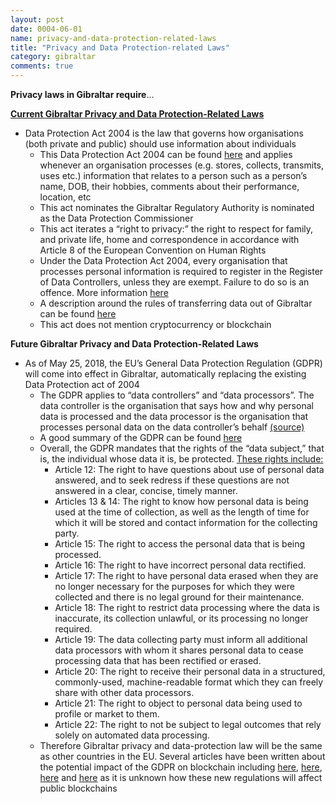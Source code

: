 ```yaml
---
layout: post
date: 0004-06-01
name: privacy-and-data-protection-related-laws
title: "Privacy and Data Protection-related Laws"
category: gibraltar
comments: true
---
```


**Privacy laws in Gibraltar require**...

**[Current Gibraltar Privacy and Data Protection-Related Laws](http://www.gra.gi/data-protection)**
* Data Protection Act 2004 is the law that governs how organisations (both private and public) should use information about individuals
  * This Data Protection Act 2004 can be found [here](http://www.gra.gi/data-protection/acts) and applies whenever an organisation processes (e.g. stores, collects, transmits, uses etc.) information that relates to a person such as a person’s name, DOB, their hobbies, comments about their performance, location, etc
  * This act nominates the Gibraltar Regulatory Authority is nominated as the Data Protection Commissioner
  * This act iterates a “right to privacy:” the right to respect for family, and private life, home and correspondence in accordance with Article 8 of the European Convention on Human Rights
  * Under the Data Protection Act 2004, every organisation that processes personal information is required to register in the Register of Data Controllers, unless they are exempt. Failure to do so is an offence. More information [here](http://www.gra.gi/data-protection/are-you-exempt-from-registration)
  * A description around the rules of transferring data out of Gibraltar can be found [here](http://www.gra.gi/data-protection/guidance/transfer-of-personal-data-outside-of-gibraltar)
  * This act does not mention cryptocurrency or blockchain

**Future Gibraltar Privacy and Data Protection-Related Laws**
* As of May 25, 2018, the EU’s General Data Protection Regulation (GDPR) will come into effect in Gibraltar, automatically replacing the existing Data Protection act of 2004
  * The GDPR applies to “data controllers” and “data processors”. The data controller is the organisation that says how and why personal data is processed and the data processor is the organisation that processes personal data on the data controller’s behalf [(source)](http://www.gra.gi/data-protection/general-data-protection-regulation/gdpr-1 )
  * A good summary of the GDPR can be found [here](https://www2.deloitte.com/nl/nl/pages/risk/articles/the-general-data-protection-regulation.html)
  * Overall, the GDPR mandates that the rights of the “data subject,” that is, the individual whose data it is, be protected. [These rights include:](https://medium.com/learning-machine-blog/the-eu-general-data-protection-regulation-and-the-blockchain-1f1d20d24951)
    * Article 12: The right to have questions about use of personal data answered, and to seek redress if these questions are not answered in a clear, concise, timely manner.
    * Articles 13 & 14: The right to know how personal data is being used at the time of collection, as well as the length of time for which it will be stored and contact information for the collecting party.
    * Article 15: The right to access the personal data that is being processed.
    * Article 16: The right to have incorrect personal data rectified.
    * Article 17: The right to have personal data erased when they are no longer necessary for the purposes for which they were collected and there is no legal ground for their maintenance.
    * Article 18: The right to restrict data processing where the data is inaccurate, its collection unlawful, or its processing no longer required.
    * Article 19: The data collecting party must inform all additional data processors with whom it shares personal data to cease processing data that has been rectified or erased.
    * Article 20: The right to receive their personal data in a structured, commonly-used, machine-readable format which they can freely share with other data processors.
    * Article 21: The right to object to personal data being used to profile or market to them.
    * Article 22: The right to not be subject to legal outcomes that rely solely on automated data processing.
  * Therefore Gibraltar privacy and data-protection law will be the same as other countries in the EU. Several articles have been written about the potential impact of the GDPR on blockchain including [here](https://medium.com/wearetheledger/the-blockchain-gdpr-paradox-fc51e663d047), [here](https://www.hlengage.com/_uploads/downloads/5425GuidetoblockchainV9FORWEB.pdf), [here](https://www.mindtree.com/blog/gdpr-stumbling-block-blockchain) and [here](https://martechtoday.com/can-blockchain-satisfy-gdprs-user-data-protection-requirements-targeted-ads-202600) as it is unknown how these new regulations will affect public blockchains

